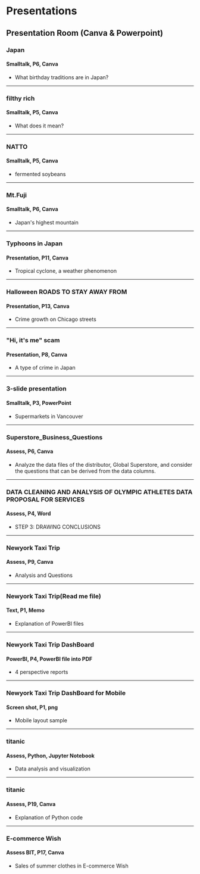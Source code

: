 # Presentations
Presentation Room (Canva & Powerpoint)
---
### Japan
#### Smalltalk, P6, Canva
* What birthday traditions are in Japan?

---
### filthy rich
#### Smalltalk, P5, Canva
* What does it mean?

---
### NATTO
#### Smalltalk, P5, Canva
* fermented soybeans

---
### Mt.Fuji
#### Smalltalk, P6, Canva
* Japan's highest mountain

---
### Typhoons in Japan
#### Presentation, P11, Canva
* Tropical cyclone, a weather phenomenon

---
### Halloween ROADS TO STAY AWAY FROM
#### Presentation, P13, Canva
* Crime growth on Chicago streets

---
### "Hi, it's me" scam
#### Presentation, P8, Canva
* A type of crime in Japan

---
### 3-slide presentation
#### Smalltalk, P3, PowerPoint
* Supermarkets in Vancouver

---
### Superstore_Business_Questions
#### Assess, P6, Canva
* Analyze the data files of the distributor, Global Superstore, and consider the questions that can be derived from the data columns.

---
### DATA CLEANING AND ANALYSIS OF OLYMPIC ATHLETES DATA PROPOSAL FOR SERVICES
#### Assess, P4, Word
* STEP 3: DRAWING CONCLUSIONS

---
### Newyork Taxi Trip
#### Assess, P9, Canva
* Analysis and Questions

---
### Newyork Taxi Trip(Read me file)
#### Text, P1, Memo
* Explanation of PowerBI files

---
### Newyork Taxi Trip DashBoard
#### PowerBI, P4, PowerBI file into PDF
* 4 perspective reports

---
### Newyork Taxi Trip DashBoard for Mobile
#### Screen shot, P1, png
* Mobile layout sample

---
### titanic
#### Assess, Python, Jupyter Notebook
* Data analysis and visualization

---
### titanic
#### Assess, P19, Canva
* Explanation of Python code

---
### E-commerce Wish
#### Assess BIT, P17, Canva
* Sales of summer clothes in E-commerce Wish


